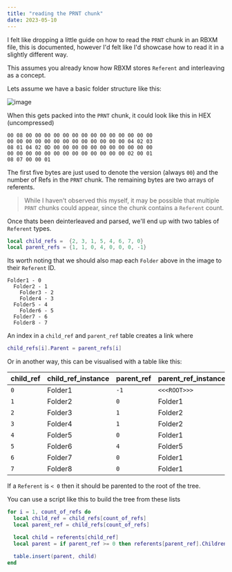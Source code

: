 ```yaml
---
title: "reading the PRNT chunk"
date: 2023-05-10
---
```


I felt like dropping a little guide on how to read the `PRNT` chunk in an RBXM file, this is documented, however I'd felt like I'd showcase how to read it in a slightly different way.

This assumes you already know how RBXM stores `Referent` and interleaving as a concept.

Lets assume we have a basic folder structure like this:

![image](https://github.com/tfilteredc/blog/assets/132796135/90b5e1c5-8490-4877-a17d-8daec1fd38af)

When this gets packed into the `PRNT` chunk, it could look like this in HEX (uncompressed)

```
00 08 00 00 00 00 00 00 00 00 00 00 00 00 00 00
00 00 00 00 00 00 00 00 00 00 00 00 00 04 02 03
08 01 04 02 0D 00 00 00 00 00 00 00 00 00 00 00
00 00 00 00 00 00 00 00 00 00 00 00 00 02 00 01
08 07 00 00 01
```

The first five bytes are just used to denote the version (always `00`) and the number of Refs in the `PRNT` chunk. The remaining bytes are two arrays of referents.
> While I haven't observed this myself, it may be possible that multiple `PRNT` chunks could appear, since the chunk contains a `Referent` count.

Once thats been deinterleaved and parsed, we'll end up with two tables of `Referent` types.

```lua
local child_refs =  {2, 3, 1, 5, 4, 6, 7, 0}
local parent_refs = {1, 1, 0, 4, 0, 0, 0, -1}
```

Its worth noting that we should also map each `Folder` above in the image to their `Referent` ID.
```
Folder1 - 0
  Folder2 - 1
    Folder3 - 2
    Folder4 - 3
  Folder5 - 4
    Folder6 - 5
  Folder7 - 6
  Folder8 - 7
```

An index in a `child_ref` and `parent_ref` table creates a link where

```lua
child_refs[i].Parent = parent_refs[i]
```

Or in another way, this can be visualised with a table like this:

|child_ref|child_ref_instance|parent_ref|parent_ref_instance|
|---------|------------------|----------|-------------------|
|`0`      |Folder1           |`-1`      |`<<<ROOT>>>`       |
|`1`      |Folder2           |`0`       |Folder1            |
|`2`      |Folder3           |`1`       |Folder2            |
|`3`      |Folder4           |`1`       |Folder2            |
|`4`      |Folder5           |`0`       |Folder1            |
|`5`      |Folder6           |`4`       |Folder5            |
|`6`      |Folder7           |`0`       |Folder1            |
|`7`      |Folder8           |`0`       |Folder1            |

If a `Referent` is `< 0` then it should be parented to the root of the tree.

You can use a script like this to build the tree from these lists
```lua
for i = 1, count_of_refs do
  local child_ref = child_refs[count_of_refs]
  local parent_ref = child_refs[count_of_refs]

  local child = referents[child_ref]
  local parent = if parent_ref >= 0 then referents[parent_ref].Children or TREE_ROOT
  
  table.insert(parent, child)
end
```
